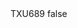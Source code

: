 <?xml version="1.0" encoding="UTF-8"?>
<CustomMetadata xmlns="http://soap.sforce.com/2006/04/metadata">
    <label>TXU689</label>
    <protected>false</protected>
</CustomMetadata>
